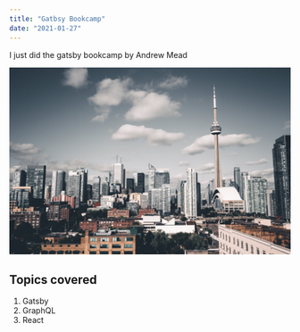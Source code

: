 ```yaml
---
title: "Gatbsy Bookcamp"
date: "2021-01-27"
---
```


I just did the gatsby bookcamp by Andrew Mead

![Toronto Sky Line](toronto.jpg)

## Topics covered
1. Gatsby
2. GraphQL
3. React